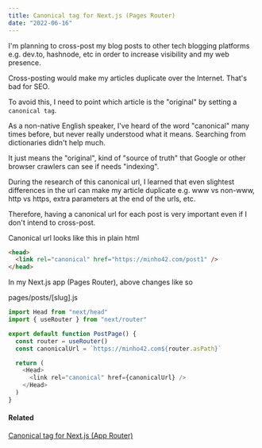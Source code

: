 ```yaml
---
title: Canonical tag for Next.js (Pages Router)
date: "2022-06-16"
---
```


I'm planning to cross-post my blog posts to other tech blogging platforms e.g. dev.to, hashnode, etc in order to increase visibility and my web presence.

Cross-posting would make my articles duplicate over the Internet. That's bad for SEO.

To avoid this, I need to point which article is the "original" by setting a `canonical tag`.

As a non-native English speaker, I've heard of the word "canonical" many times before, but never really understood what it means. Searching from dictionaries didn't help much.

It just means the "original", kind of "source of truth" that Google or other browser crawlers can see if needs "indexing".

During the research of this canonical url, I learned that even slightest differences in the url can make my article duplicate e.g. www vs non-www, http vs https, extra parameters at the end of the urls, etc.

Therefore, having a canonical url for each post is very important even if I don't intend to cross-post.

Canonical url looks like this in plain html

```html
<head>
  <link rel="canonical" href="https://minho42.com/post1" />
</head>
```

In my Next.js app (Pages Router), above changes like so

pages/posts/[slug].js

```js
import Head from "next/head"
import { useRouter } from "next/router"

export default function PostPage() {
  const router = useRouter()
  const canonicalUrl = `https://minho42.com${router.asPath}`

  return (
    <Head>
      <link rel="canonical" href={canonicalUrl} />
    </Head>
  )
}
```

#### Related

[Canonical tag for Next.js (App Router)](/posts/canonical-tag-for-nextjs-app)

